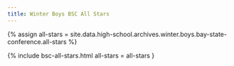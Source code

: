 ```yaml
---
title: Winter Boys BSC All Stars
---
```


{% assign all-stars = site.data.high-school.archives.winter.boys.bay-state-conference.all-stars %}

{% include bsc-all-stars.html
  all-stars = all-stars }
